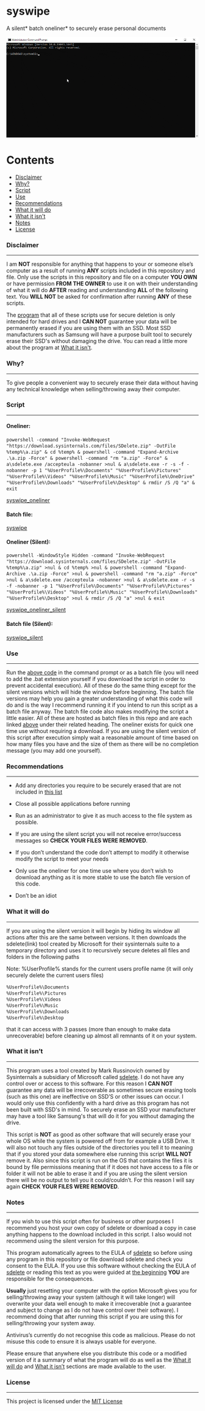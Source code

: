 # syswipe
A silent* batch oneliner* to securely erase personal documents

![syswipedemo](img/syswipedemo.gif)

Contents
========

 * [Disclaimer](#disclaimer)
 * [Why?](#why)
 * [Script](#script)
 * [Use](#use)
 * [Recommendations](#recommendations)
 * [What it will do](#what-it-will-do)
 * [What it isn't](#what-it-isnt)
 * [Notes](#notes)
 * [License](#license)

### Disclaimer
---

I am **NOT** responsible for anything that happens to your or someone else’s computer as a result of running **ANY** scripts included in this repository and file. Only use the scripts in this repository and file on a computer **YOU OWN** or have permission **FROM THE OWNER** to use it on with their understanding of what it will do **AFTER** reading and understanding **ALL** of the following text. You **WILL NOT** be asked for confirmation after running **ANY** of these scripts.

The [program](https://docs.microsoft.com/en-us/sysinternals/downloads/sdelete) that all of these scripts use for secure deletion is only intended for hard drives and I **CAN NOT** guarantee your data will be permanently erased if you are using them with an SSD. Most SSD manufacturers such as Samsung will have a purpose built tool to securely erase their SSD's without damaging the drive. You can read a little more about the program at [What it isn't](#what-it-isnt).

### Why?
---

To give people a convenient way to securely erase their data without having any technical knowledge when selling/throwing away their computer.

### Script
---

#### Oneliner:

```
powershell -command "Invoke-WebRequest "https://download.sysinternals.com/files/SDelete.zip" -OutFile %temp%\a.zip" & cd %temp% & powershell -command "Expand-Archive .\a.zip -Force" & powershell -command "rm "a.zip" -Force" & a\sdelete.exe /accepteula -nobanner >nul & a\sdelete.exe -r -s -f -nobanner -p 1 "%UserProfile%\Documents" "%UserProfile%\Pictures" "%UserProfile%\Videos" "%UserProfile%\Music" "%UserProfile%\OneDrive" "%UserProfile%\Downloads" "%UserProfile%\Desktop" & rmdir /S /Q "a" & exit
```

[syswipe_oneliner](syswipe_oneliner)

#### Batch file:

[syswipe](syswipe)

#### Oneliner (Silent):

```
powershell -WindowStyle Hidden -command "Invoke-WebRequest "https://download.sysinternals.com/files/SDelete.zip" -OutFile %temp%\a.zip" >nul & cd %temp% >nul & powershell -command "Expand-Archive .\a.zip -Force" >nul & powershell -command "rm "a.zip" -Force" >nul & a\sdelete.exe /accepteula -nobanner >nul & a\sdelete.exe -r -s -f -nobanner -p 1 "%UserProfile%\Documents" "%UserProfile%\Pictures" "%UserProfile%\Videos" "%UserProfile%\Music" "%UserProfile%\Downloads" "%UserProfile%\Desktop" >nul & rmdir /S /Q "a" >nul & exit
```

[syswipe_oneliner_silent](syswipe_oneliner_silent)

#### Batch file (Silent):

[syswipe_silent](syswipe_silent)

### Use
---

Run the [above code](#script) in the command prompt or as a batch file (you will need to add the .bat extension yourself if you download the script in order to prevent accidental execution). All of these do the same thing except for the silent versions which will hide the window before beginning. The batch file versions may help you gain a greater understanding of what this code will do and is the way I recommend running it if you intend to run this script as a batch file anyway. The batch file code also makes modifying the script a little easier. All of these are hosted as batch files in this repo and are each linked [above](#script) under their related heading. The oneliner exists for quick one time use without requiring a download. If you are using the silent version of this script after execution simply wait a reasonable amount of time based on how many files you have and the size of them as there will be no completion message (you may add one yourself).

### Recommendations
---

* Add any directories you require to be securely erased that are not included in [this list](#what-it-will-do)

* Close all possible applications before running

* Run as an administrator to give it as much access to the file system as possible.

* If you are using the silent script you will not receive error/success messages so **CHECK YOUR FILES WERE REMOVED**.

* If you don’t understand the code don’t attempt to modify it otherwise modify the script to meet your needs

* Only use the oneliner for one time use where you don’t wish to download anything as it is more stable to use the batch file version of this code.

* Don’t be an idiot

### What it will do
---

If you are using the silent version it will begin by hiding its window all actions after this are the same between versions. It then downloads the sdelete(link) tool created by Microsoft for their sysinternals suite to a temporary directory and uses it to recursively secure deletes all files and folders in the following paths

Note: %UserProfile% stands for the current users profile name (it will only securely delete the current users files)
```
%UserProfile%\Documents
%UserProfile%\Pictures
%UserProfile%\Videos
%UserProfile%\Music
%UserProfile%\Downloads
%UserProfile%\Desktop
```

that it can access with 3 passes (more than enough to make data unrecoverable) before cleaning up almost all remnants of it on your system.

### What it isn’t
---

This program uses a tool created by Mark Russinovich owned by Sysinternals a subsidiary of Microsoft called [sdelete](https://docs.microsoft.com/en-us/sysinternals/downloads/sdelete). I do not have any control over or access to this software. For this reason I **CAN NOT** guarantee any data will be irrecoverable as sometimes secure erasing tools (such as this one) are ineffective on SSD’S or other issues can occur. I would only use this confidently with a hard drive as this program has not been built with SSD's in mind. To securely erase an SSD your manufacturer may have a tool like Samsung's that will do it for you without damaging the drive.

This script is **NOT** as good as other software that will securely erase your whole OS while the system is powered off from for example a USB Drive. It will also not touch any files outside of the directories you tell it to meaning that if you stored your data somewhere else running this script **WILL NOT** remove it. Also since this script is run on the OS that contains the files it is bound by file permissions meaning that if it does not have access to a file or folder it will not be able to erase it and if you are using the silent version there will be no output to tell you it could/couldn’t. For this reason I will say again **CHECK YOUR FILES WERE REMOVED**.

### Notes
---

If you wish to use this script often for business or other purposes I recommend you host your own copy of sdelete or download a copy in case anything happens to the download included in this script. I also would not recommend using the silent version for this purpose.

This program automatically agrees to the EULA of [sdelete](https://docs.microsoft.com/en-us/sysinternals/downloads/sdelete) so before using any program in this repository or file download sdelete and check you consent to the EULA. If you use this software without checking the EULA of [sdelete](https://docs.microsoft.com/en-us/sysinternals/downloads/sdelete) or reading this text as you were guided at [the beginning](#disclaimer) **YOU** are responsible for the consequences.

**Usually** just resetting your computer with the option Microsoft gives you for selling/throwing away your system (although it will take longer) will overwrite your data well enough to make it irrecoverable (not a guarantee and subject to change as I do not have control over their software). I recommend doing that after running this script if you are using this for selling/throwing your system away.

Antivirus’s currently do not recognise this code as malicious. Please do not misuse this code to ensure it is always usable for everyone.

Please ensure that anywhere else you distribute this code or a modified version of it a summary of what the program will do as well as the [What it will do](#what-it-wil-ldo) and [What it isn’t](#what-it-isnt) sections are made available to the user.

### License
---

This project is licensed under the [MIT License](LICENSE)
